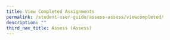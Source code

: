 ```yaml
---
title: View Completed Assignments
permalink: /student-user-guide/assess-assess/viewcompleted/
description: ""
third_nav_title: Assess (Assess)
---
```

